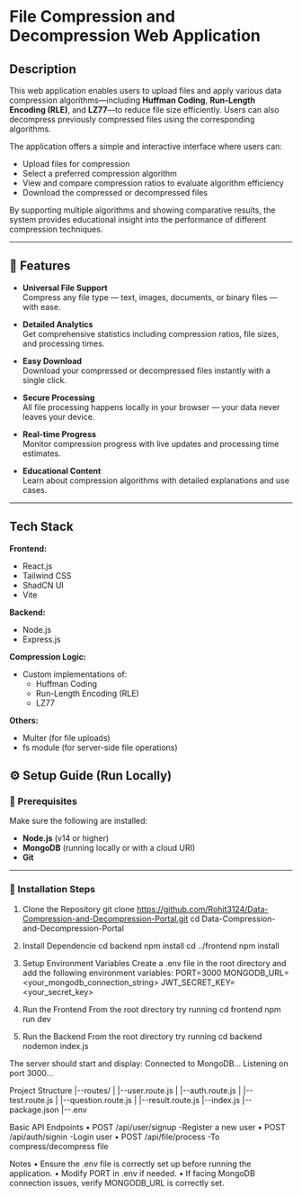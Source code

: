 # File Compression and Decompression Web Application

## Description

This web application enables users to upload files and apply various data compression algorithms—including **Huffman Coding**, **Run-Length Encoding (RLE)**, and **LZ77**—to reduce file size efficiently. Users can also decompress previously compressed files using the corresponding algorithms.

The application offers a simple and interactive interface where users can:

- Upload files for compression
- Select a preferred compression algorithm
- View and compare compression ratios to evaluate algorithm efficiency
- Download the compressed or decompressed files

By supporting multiple algorithms and showing comparative results, the system provides educational insight into the performance of different compression techniques.

---

## 🚀 Features

- **Universal File Support**  
  Compress any file type — text, images, documents, or binary files — with ease.

- **Detailed Analytics**  
  Get comprehensive statistics including compression ratios, file sizes, and processing times.

- **Easy Download**  
  Download your compressed or decompressed files instantly with a single click.

- **Secure Processing**  
  All file processing happens locally in your browser — your data never leaves your device.

- **Real-time Progress**  
  Monitor compression progress with live updates and processing time estimates.

- **Educational Content**  
  Learn about compression algorithms with detailed explanations and use cases.

---

## Tech Stack

**Frontend:**

- React.js
- Tailwind CSS
- ShadCN UI
- Vite

**Backend:**

- Node.js
- Express.js

**Compression Logic:**

- Custom implementations of:
  - Huffman Coding
  - Run-Length Encoding (RLE)
  - LZ77

**Others:**

- Multer (for file uploads)
- fs module (for server-side file operations)

## ⚙️ Setup Guide (Run Locally)

### 🔧 Prerequisites

Make sure the following are installed:

- **Node.js** (v14 or higher)
- **MongoDB** (running locally or with a cloud URI)
- **Git**

---

### 🧩 Installation Steps

1. Clone the Repository
   git clone https://github.com/Rohit3124/Data-Compression-and-Decompression-Portal.git
   cd Data-Compression-and-Decompression-Portal

2. Install Dependencie
   cd backend
   npm install
   cd ../frontend
   npm install

3. Setup Environment Variables
   Create a .env file in the root directory and add the following environment variables:
   PORT=3000
   MONGODB_URL=<your_mongodb_connection_string>
   JWT_SECRET_KEY=<your_secret_key>

4. Run the Frontend
   From the root directory try running
   cd frontend
   npm run dev

5. Run the Backend
   From the root directory try running
   cd backend
   nodemon index.js

The server should start and display:
Connected to MongoDB...
Listening on port 3000...

Project Structure
|--routes/
| |--user.route.js
| |--auth.route.js
| |--test.route.js
| |--question.route.js
| |--result.route.js
|--index.js
|--package.json
|--.env

Basic API Endpoints
• POST /api/user/signup -Register a new user
• POST /api/auth/signin -Login user
• POST /api/file/process -To compress/decompress file

Notes
• Ensure the .env file is correctly set up before running the application.
• Modify PORT in .env if needed.
• If facing MongoDB connection issues, verify MONGODB_URL is correctly set.
